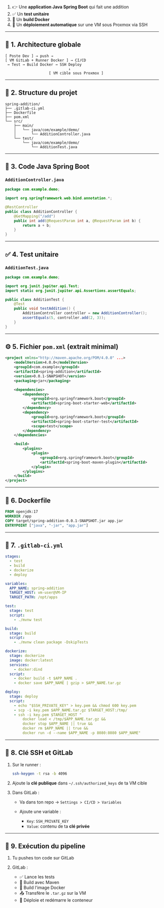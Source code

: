 1. 👉 Une **application Java Spring Boot** qui fait une addition
2. ✅ Un **test unitaire**
3. 🐳 Un **build Docker**
4. 🚀 Un **déploiement automatique** sur une VM sous Proxmox via SSH

---

## 🔧 1. Architecture globale

```
[ Poste Dev ] → push →
[ VM GitLab + Runner Docker ] → CI/CD
 → Test → Build Docker → SSH Deploy
                             ↓
                    [ VM cible sous Proxmox ]
```

---

## 📁 2. Structure du projet

```
spring-addition/
├── .gitlab-ci.yml
├── Dockerfile
├── pom.xml
└── src/
    ├── main/
    │   └── java/com/example/demo/
    │       └── AdditionController.java
    └── test/
        └── java/com/example/demo/
            └── AdditionTest.java
```

---

## 🧠 3. Code Java Spring Boot

### `AdditionController.java`

```java
package com.example.demo;

import org.springframework.web.bind.annotation.*;

@RestController
public class AdditionController {
    @GetMapping("/add")
    public int add(@RequestParam int a, @RequestParam int b) {
        return a + b;
    }
}
```

---

## ✅ 4. Test unitaire

### `AdditionTest.java`

```java
package com.example.demo;

import org.junit.jupiter.api.Test;
import static org.junit.jupiter.api.Assertions.assertEquals;

public class AdditionTest {
    @Test
    public void testAddition() {
        AdditionController controller = new AdditionController();
        assertEquals(5, controller.add(2, 3));
    }
}
```

---

## ⚙️ 5. Fichier `pom.xml` (extrait minimal)

```xml
<project xmlns="http://maven.apache.org/POM/4.0.0" ...>
    <modelVersion>4.0.0</modelVersion>
    <groupId>com.example</groupId>
    <artifactId>spring-addition</artifactId>
    <version>0.0.1-SNAPSHOT</version>
    <packaging>jar</packaging>

    <dependencies>
        <dependency>
            <groupId>org.springframework.boot</groupId>
            <artifactId>spring-boot-starter-web</artifactId>
        </dependency>
        <dependency>
            <groupId>org.springframework.boot</groupId>
            <artifactId>spring-boot-starter-test</artifactId>
            <scope>test</scope>
        </dependency>
    </dependencies>

    <build>
        <plugins>
            <plugin>
                <groupId>org.springframework.boot</groupId>
                <artifactId>spring-boot-maven-plugin</artifactId>
            </plugin>
        </plugins>
    </build>
</project>
```

---

## 🐳 6. Dockerfile

```dockerfile
FROM openjdk:17
WORKDIR /app
COPY target/spring-addition-0.0.1-SNAPSHOT.jar app.jar
ENTRYPOINT ["java", "-jar", "app.jar"]
```

---

## 🧪 7. `.gitlab-ci.yml`

```yaml
stages:
  - test
  - build
  - dockerize
  - deploy

variables:
  APP_NAME: spring-addition
  TARGET_HOST: vm-user@VM-IP
  TARGET_PATH: /opt/apps

test:
  stage: test
  script:
    - ./mvnw test

build:
  stage: build
  script:
    - ./mvnw clean package -DskipTests

dockerize:
  stage: dockerize
  image: docker:latest
  services:
    - docker:dind
  script:
    - docker build -t $APP_NAME .
    - docker save $APP_NAME | gzip > $APP_NAME.tar.gz

deploy:
  stage: deploy
  script:
    - echo "$SSH_PRIVATE_KEY" > key.pem && chmod 600 key.pem
    - scp -i key.pem $APP_NAME.tar.gz $TARGET_HOST:/tmp/
    - ssh -i key.pem $TARGET_HOST "
        docker load < /tmp/$APP_NAME.tar.gz &&
        docker stop $APP_NAME || true &&
        docker rm $APP_NAME || true &&
        docker run -d --name $APP_NAME -p 8080:8080 $APP_NAME"
```

---

## 🔐 8. Clé SSH et GitLab

1. Sur le runner :

   ```bash
   ssh-keygen -t rsa -b 4096
   ```

2. Ajoute la **clé publique** dans `~/.ssh/authorized_keys` de ta VM cible

3. Dans GitLab :

   * Va dans ton repo → `Settings > CI/CD > Variables`
   * Ajoute une variable :

     * `Key`: `SSH_PRIVATE_KEY`
     * `Value`: contenu de ta **clé privée**

---

## 🧪 9. Exécution du pipeline

1. Tu pushes ton code sur GitLab
2. GitLab :

   * ✅ Lance les tests
   * 🔨 Build avec Maven
   * 🐳 Build l'image Docker
   * 📤 Transfère le `.tar.gz` sur la VM
   * 🚀 Déploie et redémarre le conteneur
